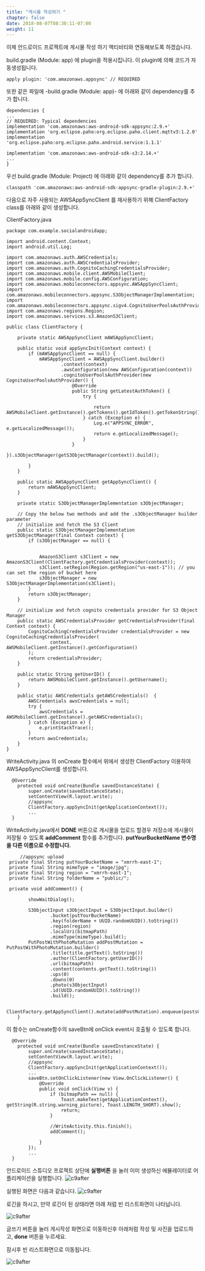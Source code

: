 ```yaml
---
title: "게시물 작성하기 "
chapter: false
date: 2018-08-07T08:30:11-07:00
weight: 11
---
```


이제 안드로이드 프로젝트에 게시물 작성 하기 액티비티와 연동해보도록 하겠습니다.  

build.gradle (Module: app) 에 plugin을 적용시킵니다. 이 plugin에 의해 코드가 자동생성됩니다.

```
apply plugin: 'com.amazonaws.appsync' // REQUIRED
```



또한 같은 파일에 -build.gradle (Module: app)-  에 아래와 같이 dependency를  추가 합니다. 

```
dependencies {
...
// REQUIRED: Typical dependencies
implementation 'com.amazonaws:aws-android-sdk-appsync:2.9.+'
implementation 'org.eclipse.paho:org.eclipse.paho.client.mqttv3:1.2.0'
implementation 'org.eclipse.paho:org.eclipse.paho.android.service:1.1.1'

implementation 'com.amazonaws:aws-android-sdk-s3:2.14.+'
...
}
```

우선 build.gradle (Module: Project) 에 아래와 같이 dependency를 추가 합니다. 

```
classpath 'com.amazonaws:aws-android-sdk-appsync-gradle-plugin:2.9.+'
```





다음으로 자주 사용되는 AWSAppSyncClient 를 재사용하기 위해 ClientFactory class를 아래와 같이 생성합니다.  

ClientFactory.java 

```
package com.example.socialandroidapp;

import android.content.Context;
import android.util.Log;

import com.amazonaws.auth.AWSCredentials;
import com.amazonaws.auth.AWSCredentialsProvider;
import com.amazonaws.auth.CognitoCachingCredentialsProvider;
import com.amazonaws.mobile.client.AWSMobileClient;
import com.amazonaws.mobile.config.AWSConfiguration;
import com.amazonaws.mobileconnectors.appsync.AWSAppSyncClient;
import com.amazonaws.mobileconnectors.appsync.S3ObjectManagerImplementation;
import com.amazonaws.mobileconnectors.appsync.sigv4.CognitoUserPoolsAuthProvider;
import com.amazonaws.regions.Region;
import com.amazonaws.services.s3.AmazonS3Client;

public class ClientFactory {

    private static AWSAppSyncClient mAWSAppSyncClient;

    public static void appSyncInit(Context context) {
        if (mAWSAppSyncClient == null) {
            mAWSAppSyncClient = AWSAppSyncClient.builder()
                    .context(context)
                    .awsConfiguration(new AWSConfiguration(context))
                    .cognitoUserPoolsAuthProvider(new CognitoUserPoolsAuthProvider() {
                        @Override
                        public String getLatestAuthToken() {
                            try {

                                return AWSMobileClient.getInstance().getTokens().getIdToken().getTokenString();
                            } catch (Exception e) {
                                Log.e("APPSYNC_ERROR", e.getLocalizedMessage());
                                return e.getLocalizedMessage();
                            }
                        }
                    }).s3ObjectManager(getS3ObjectManager(context)).build();

        }
    }

    public static AWSAppSyncClient getAppSyncClient() {
        return mAWSAppSyncClient;
    }

    private static S3ObjectManagerImplementation s3ObjectManager;

    // Copy the below two methods and add the .s3ObjectManager builder parameter
    // initialize and fetch the S3 Client
    public static S3ObjectManagerImplementation getS3ObjectManager(final Context context) {
        if (s3ObjectManager == null) {


            AmazonS3Client s3Client = new AmazonS3Client(ClientFactory.getCredentialsProvider(context));
            s3Client.setRegion(Region.getRegion("us-east-1")); // you can set the region of bucket here
            s3ObjectManager = new S3ObjectManagerImplementation(s3Client);
        }
        return s3ObjectManager;
    }

    // initialize and fetch cognito credentials provider for S3 Object Manager
    public static AWSCredentialsProvider getCredentialsProvider(final Context context) {
        CognitoCachingCredentialsProvider credentialsProvider = new CognitoCachingCredentialsProvider(
                context, AWSMobileClient.getInstance().getConfiguration()
        );
        return credentialsProvider;
    }

    public static String getUserID() {
        return AWSMobileClient.getInstance().getUsername();
    }

    public static AWSCredentials getAWSCredentials()  {
        AWSCredentials awsCredentials = null;
        try {
            awsCredentials = AWSMobileClient.getInstance().getAWSCredentials();
        } catch (Exception e) {
            e.printStackTrace();
        }
        return awsCredentials;
    }
}

```

WriteActivity.java 의 onCreate 함수에서 위에서 생성한 ClientFactory 이용하여 AWSAppSyncClient를 생성합니다. 

```
  @Override
    protected void onCreate(Bundle savedInstanceState) {
        super.onCreate(savedInstanceState);
        setContentView(R.layout.write);
        //appsync
        ClientFactory.appSyncInit(getApplicationContext());
        ...
  }
```



WriteActivity.java에서 **DONE** 버튼으로 게시물을 업로드 할경우 저장소에 게시물이 저장될 수 있도록 **addComment** 함수를 추가합니다. **putYourBucketName 변수명을 다른 이름으로 수정합니다.**

```
     //appsync upload
 private final String putYourBucketName = "xmrrh-east-1";
 private final String mimeType = "image/jpg";
 private final String region = "xmrrh-east-1";
 private final String folderName = "public/";
 
 private void addComment() {

        showWaitDialog();

        S3ObjectInput s3ObjectInput = S3ObjectInput.builder()
                .bucket(putYourBucketName)
                .key(folderName + UUID.randomUUID().toString())
                .region(region)
                .localUri(bitmapPath)
                .mimeType(mimeType).build();
        PutPostWithPhotoMutation addPostMutation = PutPostWithPhotoMutation.builder()
                .title(title.getText().toString())
                .author(ClientFactory.getUserID())
                .url(bitmapPath)
                .content(contents.getText().toString())
                .ups(0)
                .downs(0)
                .photo(s3ObjectInput)
                .id(UUID.randomUUID().toString())
                .build();

        ClientFactory.getAppSyncClient().mutate(addPostMutation).enqueue(postsCallback);
    }
```

이 함수는 onCreate함수의 saveBtn에 onClick event시 호출될 수 있도록 합니다. 

```
  @Override
    protected void onCreate(Bundle savedInstanceState) {
        super.onCreate(savedInstanceState);
        setContentView(R.layout.write);
        //appsync
        ClientFactory.appSyncInit(getApplicationContext());        
        ...
        saveBtn.setOnClickListener(new View.OnClickListener() {
            @Override
            public void onClick(View v) {
                if (bitmapPath == null) {
                    Toast.makeText(getApplicationContext(), getString(R.string.warning_picture), Toast.LENGTH_SHORT).show();
                    return;
                }

                //WriteActivity.this.finish();
                addComment();

            }
        });
        ...
  }
```



안드로이드 스튜디오 프로젝트 상단에 **실행버튼** 을 눌러 이미 생성하신 에뮬레이터로 어플리케이션을 실행합니다.
![c9after](/images/run.png)

실행된 화면은 다음과 같습니다.
![c9after](/images/signin.png)

로긴을 하시고, 만약 로긴이 된 상태라면 아래 처럼 빈 리스트화면이 나타납니다. 

![c9after](/images/emptylist.png)

글쓰기 버튼을 눌러 게시작성 화면으로 이동하신후 아래처럼 작성 및 사진을 업로드하고, **done** 버튼을 누르세요. 

잠시후 빈 리스트화면으로 이동됩니다.  

![c9after](/images/writesample.png)


